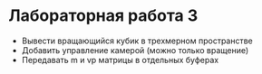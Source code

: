 # Лабораторная работа 3
- Вывести вращающийся кубик в трехмерном пространстве
- Добавить управление камерой (можно только вращение)
- Передавать m и vp матрицы в отдельных буферах